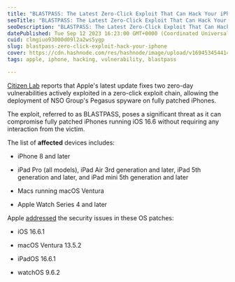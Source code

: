 ```yaml
---
title: "BLASTPASS: The Latest Zero-Click Exploit That Can Hack Your iPhone"
seoTitle: "BLASTPASS: The Latest Zero-Click Exploit That Can Hack Your iPhone"
seoDescription: "BLASTPASS: The Latest Zero-Click Exploit That Can Hack Your iPhone"
datePublished: Tue Sep 12 2023 16:23:00 GMT+0000 (Coordinated Universal Time)
cuid: clmgiuo93000d09l2a2ws5ygp
slug: blastpass-zero-click-exploit-hack-your-iphone
cover: https://cdn.hashnode.com/res/hashnode/image/upload/v1694534544142/bbb0de5a-87cc-431d-9c75-c4fe0346f98f.avif
tags: apple, iphone, hacking, vulnerability, blastpass

---
```


[Citizen Lab](https://citizenlab.ca/2023/09/blastpass-nso-group-iphone-zero-click-zero-day-exploit-captured-in-the-wild/) reports that Apple's latest update fixes two zero-day vulnerabilities actively exploited in a zero-click exploit chain, allowing the deployment of NSO Group's Pegasus spyware on fully patched iPhones.

The exploit, referred to as BLASTPASS, poses a significant threat as it can compromise fully patched iPhones running iOS 16.6 without requiring any interaction from the victim.

The list of **affected** devices includes:

* iPhone 8 and later
    
* iPad Pro (all models), iPad Air 3rd generation and later, iPad 5th generation and later, and iPad mini 5th generation and later
    
* Macs running macOS Ventura
    
* Apple Watch Series 4 and later
    

Apple [addressed](https://support.apple.com/en-us/HT213905) the security issues in these OS patches:

* iOS 16.6.1
    
* macOS Ventura 13.5.2
    
* iPadOS 16.6.1
    
* watchOS 9.6.2